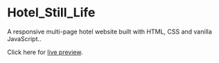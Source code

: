 # Hotel_Still_Life

A responsive multi-page hotel website built with HTML, CSS and vanilla JavaScript..

Click here for [live preview](https://karolinabodis.github.io/Hotel_Still_Life/index.html).
